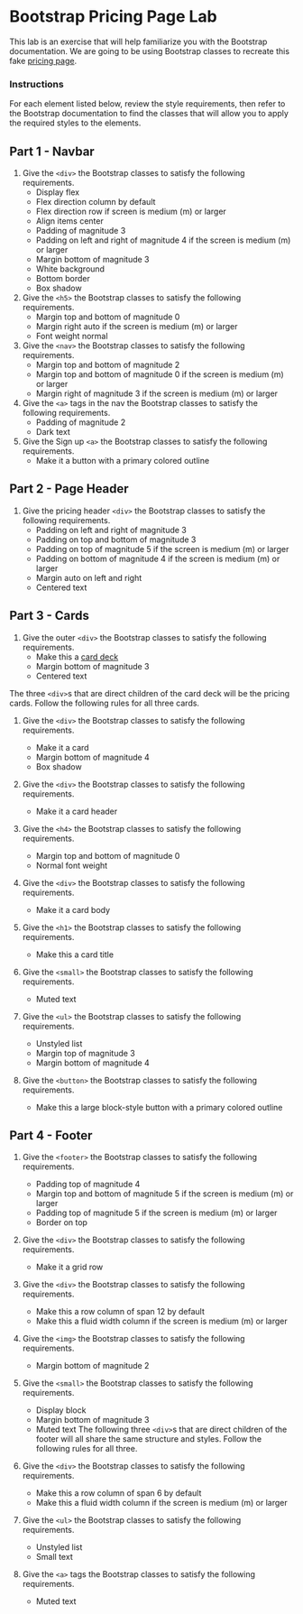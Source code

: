 # Bootstrap Pricing Page Lab

This lab is an exercise that will help familiarize you with the Bootstrap documentation. We are going to be using Bootstrap classes to recreate this fake [pricing page](https://getbootstrap.com/docs/4.0/examples/pricing/).

### Instructions

For each element listed below, review the style requirements, then refer to the Bootstrap documentation to find the classes that will allow you to apply the required styles to the elements.

## Part 1 - Navbar

1. Give the `<div>` the Bootstrap classes to satisfy the following requirements.
    - Display flex
    - Flex direction column by default
    - Flex direction row if screen is medium (m) or larger
    - Align items center
    - Padding of magnitude 3
    - Padding on left and right of magnitude 4 if the screen is medium (m) or larger
    - Margin bottom of magnitude 3
    - White background
    - Bottom border
    - Box shadow
1. Give the `<h5>` the Bootstrap classes to satisfy the following requirements.
    - Margin top and bottom of magnitude 0
    - Margin right auto if the screen is medium (m) or larger
    - Font weight normal
1. Give the `<nav>` the Bootstrap classes to satisfy the following requirements.
    - Margin top and bottom of magnitude 2
    - Margin top and bottom of magnitude 0 if the screen is medium (m) or larger
    - Margin right of magnitude 3 if the screen is medium (m) or larger
1. Give the `<a>` tags in the nav the Bootstrap classes to satisfy the following requirements.
    - Padding of magnitude 2
    - Dark text
1. Give the Sign up `<a>` the Bootstrap classes to satisfy the following requirements.
    - Make it a button with a primary colored outline

## Part 2 - Page Header

1. Give the pricing header `<div>` the Bootstrap classes to satisfy the following requirements.
    - Padding on left and right of magnitude 3
    - Padding on top and bottom of magnitude 3
    - Padding on top of magnitude 5 if the screen is medium (m) or larger
    - Padding on bottom of magnitude 4 if the screen is medium (m) or larger
    - Margin auto on left and right
    - Centered text

## Part 3 - Cards

1. Give the outer `<div>` the Bootstrap classes to satisfy the following requirements.
    - Make this a [card deck](https://getbootstrap.com/docs/4.0/components/card/#card-decks)
    - Margin bottom of magnitude 3
    - Centered text

The three `<div>`s that are direct children of the card deck will be the pricing cards. Follow the following rules for all three cards.

1. Give the `<div>` the Bootstrap classes to satisfy the following requirements.
    - Make it a card
    - Margin bottom of magnitude 4
    - Box shadow
1. Give the `<div>` the Bootstrap classes to satisfy the following requirements.
    - Make it a card header

1. Give the `<h4>` the Bootstrap classes to satisfy the following requirements.
    - Margin top and bottom of magnitude 0
    - Normal font weight
1. Give the `<div>` the Bootstrap classes to satisfy the following requirements.
    - Make it a card body
1. Give the `<h1>` the Bootstrap classes to satisfy the following requirements.
    - Make this a card title
1. Give the `<small>` the Bootstrap classes to satisfy the following requirements.
    - Muted text
1. Give the `<ul>` the Bootstrap classes to satisfy the following requirements.
    - Unstyled list
    - Margin top of magnitude 3
    - Margin bottom of magnitude 4
1. Give the `<button>` the Bootstrap classes to satisfy the following requirements.
    - Make this a large block-style button with a primary colored outline

## Part 4 - Footer

1. Give the `<footer>` the Bootstrap classes to satisfy the following requirements.
    - Padding top of magnitude 4
    - Margin top and bottom of magnitude 5 if the screen is medium (m) or larger
    - Padding top of magnitude 5 if the screen is medium (m) or larger
    - Border on top
1. Give the `<div>` the Bootstrap classes to satisfy the following requirements.
    - Make it a grid row
1. Give the `<div>` the Bootstrap classes to satisfy the following requirements.
    - Make this a row column of span 12 by default
    - Make this a fluid width column if the screen is medium (m) or larger
1. Give the `<img>` the Bootstrap classes to satisfy the following requirements.
    - Margin bottom of magnitude 2
1. Give the `<small>` the Bootstrap classes to satisfy the following requirements.
    - Display block
    - Margin bottom of magnitude 3
    - Muted text
The following three `<div>`s that are direct children of the footer will all share the same structure and styles. Follow the following rules for all three.

1. Give the `<div>` the Bootstrap classes to satisfy the following requirements.
    - Make this a row column of span 6 by default
    - Make this a fluid width column if the screen is medium (m) or larger
1. Give the `<ul>` the Bootstrap classes to satisfy the following requirements.
    - Unstyled list
    - Small text
1. Give the `<a>` tags the Bootstrap classes to satisfy the following requirements.
    - Muted text

